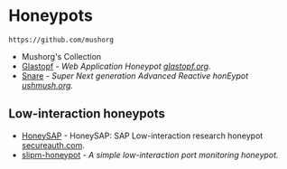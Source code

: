 # Honeypots
````
https://github.com/mushorg
````
-  Mushorg's Collection
  - [Glastopf](https://github.com/mushorg/glastopf) - _Web Application Honeypot [glastopf.org](http://glastopf.org)._
  - [Snare](https://github.com/mushorg/snare) - _Super Next generation Advanced Reactive honEypot [ushmush.org](http://mushmush.org)._
  
  ## Low-interaction honeypots
  - [HoneySAP]() -  HoneySAP: SAP Low-interaction research honeypot [secureauth.com](https://www.secureauth.com/labs/open-source-tools/honeysap).
  - [slipm-honeypot](https://github.com/rshipp/slipm-honeypot) - _A simple low-interaction port monitoring honeypot._
  
  
  
  
  
  
  
  
  
